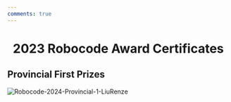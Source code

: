 ```yaml
---
comments: true
---
```


# <center>2023 Robocode Award Certificates</center>  

## Provincial First Prizes

![Robocode-2024-Provincial-1-LiuRenze](https://cdn.jsdelivr.net/gh/SDNURoboticsAILab/ImageBed@master/img/awards/Robocode-2024-Provincial-1-LiuRenze.jpg)